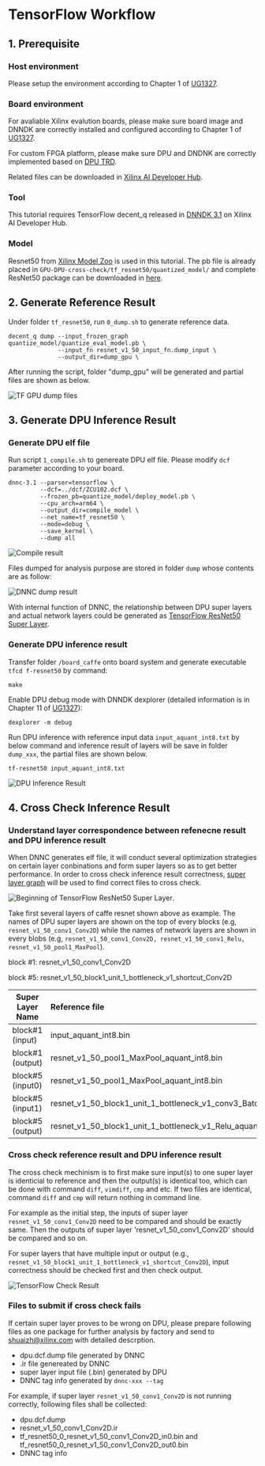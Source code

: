 # TensorFlow Workflow

## 1. Prerequisite 
### Host environment 

Please setup the environment according to Chapter 1 of [UG1327](https://www.xilinx.com/support/documentation/sw_manuals/ai_inference/v1_6/ug1327-dnndk-user-guide.pdf).

### Board environment

For avaliable Xilinx evalution boards, please make sure board image and DNNDK are correctly installed and configured according to Chapter 1 of [UG1327](https://www.xilinx.com/support/documentation/sw_manuals/ai_inference/v1_6/ug1327-dnndk-user-guide.pdf).

For custom FPGA platform, please make sure DPU and DNDNK are correctly implemented based on [DPU TRD](https://www.xilinx.com/member/forms/download/design-license-xef.html?filename=zcu102-dpu-trd-2019-1-190809.zip). 

Related files can be downloaded in [Xilinx AI Developer Hub](https://www.xilinx.com/products/design-tools/ai-inference/ai-developer-hub.html#edge).

### Tool

This tutorial requires TensorFlow decent_q released in [DNNDK 3.1](https://www.xilinx.com/member/forms/download/dnndk-eula-xef.html?filename=xilinx_dnndk_v3.1_190809.tar.gz) on Xilinx AI Developer Hub.

### Model

Resnet50 from [Xilinx Model Zoo](https://github.com/Xilinx/AI-Model-Zoo) is used in this tutorial. The pb file is already placed in `GPU-DPU-cross-check/tf_resnet50/quantized_model/` and complete ResNet50 package can be downloaded in [here](https://www.xilinx.com/bin/public/openDownload?filename=tf_resnet50_imagenet_224_224_6.97G.zip).

## 2. Generate Reference Result

Under folder `tf_resnet50`, run `0_dump.sh` to generate reference data.

```
decent_q dump --input_frozen_graph quantize_model/quantize_eval_model.pb \
              --input_fn resnet_v1_50_input_fn.dump_input \
              --output_dir=dump_gpu \
```

After running the script, folder "dump_gpu" will be generated and partial files are shown as below. 

![TF GPU dump files](https://github.com/shua1zhang/GPU-DPU-cross-check/blob/master/doc/pic/tf_GPU_dump.PNG)

## 3. Generate DPU Inference Result

### Generate DPU elf file
Run script `1_compile.sh` to genereate DPU elf file. Please modify `dcf` parameter according to your board.

```
dnnc-3.1 --parser=tensorflow \
         --dcf=../dcf/ZCU102.dcf \
         --frozen_pb=quantize_model/deploy_model.pb \
         --cpu_arch=arm64 \
         --output_dir=compile_model \
         --net_name=tf_resnet50 \
         --mode=debug \
         --save_kernel \
         --dump all
```

![Compile result](pic/tf_compile.PNG)


Files dumped for analysis purpose are stored in folder `dump` whose contents are as follow:


![DNNC dump result](pic/tf_dnnc_dump.PNG)


With internal function of DNNC, the relationship between DPU super layers and actual network layers could be generated as [TensorFlow ResNet50 Super Layer](../tf_resnet50/kernel_graph.jpg).


### Generate DPU inference result
Transfer folder `/board_caffe` onto board system and generate executable `tfcd f-resnet50` by command: 
```
make
``` 

Enable DPU debug mode with DNNDK dexplorer (detailed information is in Chapter 11 of [UG1327](https://www.xilinx.com/support/documentation/sw_manuals/ai_inference/v1_6/ug1327-dnndk-user-guide.pdf)):
```
dexplorer -m debug
```

Run DPU inference with reference input data `input_aquant_int8.txt` by below command and inference result of layers will be save in folder `dump_xxx`, the partial files are shown below. 
```
tf-resnet50 input_aquant_int8.txt
```
![DPU Inference Result](pic/tf_DPU_dump.PNG)

## 4. Cross Check Inference Result

### Understand layer correspondence between refenecne result and DPU inference result
When DNNC generates elf file, it will conduct several optimization strategies on certain layer conbinations and form super layers so as to get better performance. In order to cross check inference result correctness, [super layer graph](../tf_resnet50/kernel_graph.jpg) will be used to find correct files to cross check. 

![Beginning of TensorFlow ResNet50 Super Layer](pic/tf_super_layer_begin.PNG).

Take first several layers of caffe resnet shown above as example. The names of DPU super layers are shown on the top of every blocks (e.g, `resnet_v1_50_conv1_Conv2D`) while the names of network layers are shown in every blobs (e.g, `resnet_v1_50_conv1_Conv2D, resnet_v1_50_conv1_Relu, resnet_v1_50_pool1_MaxPool`). 


block #1: resnet_v1_50_conv1_Conv2D

block #5: resnet_v1_50_block1_unit_1_bottleneck_v1_shortcut_Conv2D


Super Layer Name| Reference file            | DPU file
----------------|:---------------------------|:------------
block#1 (input)   | input_aquant_int8.bin        | tf_resnet50_0_resnet_v1_50_conv1_Conv2D_in0.bin   
block#1 (output)  | resnet_v1_50_pool1_MaxPool_aquant_int8.bin | tf_resnet50_0_resnet_v1_50_conv1_Conv2D_out0.bin 
block#5 (input0)   | resnet_v1_50_pool1_MaxPool_aquant_int8.bin | tf_resnet50_0_resnet_v1_50_block1_unit_1_bottleneck_v1_shortcut_Conv2D_in0.bin
block#5 (input1)   | resnet_v1_50_block1_unit_1_bottleneck_v1_conv3_BatchNorm_FusedBatchNorm_add_aquant_int8.bin| tf_resnet50_0_resnet_v1_50_block1_unit_1_bottleneck_v1_shortcut_Conv2D_in1.bin
block#5 (output)  | resnet_v1_50_block1_unit_1_bottleneck_v1_Relu_aquant_int8.bin              | tf_resnet50_0_resnet_v1_50_block1_unit_1_bottleneck_v1_shortcut_Conv2D_out0.bin


### Cross check reference result and DPU inference result

The cross check mechinism is to first make sure input(s) to one super layer is identicial to reference and then the output(s) is identical too, which can be done with command `diff`, `vimdiff`, `cmp` and etc. If two files are identical, command `diff` and `cmp` will return nothing in command line. 

For example as the initial step, the inputs of super layer `resnet_v1_50_conv1_Conv2D` need to be compared and should be exactly same. Then the outputs of super layer 'resnet_v1_50_conv1_Conv2D' should be compared and so on. 

For super layers that have multiple input or output (e.g., `resnet_v1_50_block1_unit_1_bottleneck_v1_shortcut_Conv2D`), input correctness should be checked first and then check output. 

![TensorFlow Check Result](pic/tf_check_begin.PNG)


### Files to submit if cross check fails

If certain super layer proves to be wrong on DPU, please prepare following files as one package for further analysis by factory and send to shuaizh@xilinx.com with detailed descrption.  

- dpu.dcf.dump file generated by DNNC
- .ir file genereated by DNNC
- super layer input file (.bin) generated by DPU 
- DNNC tag info generated by `dnnc-xxx --tag`


For example, if super layer `resnet_v1_50_conv1_Conv2D` is not running correctly, following files shall be collected: 

- dpu.dcf.dump
- resnet_v1_50_conv1_Conv2D.ir
- tf_resnet50_0_resnet_v1_50_conv1_Conv2D_in0.bin and tf_resnet50_0_resnet_v1_50_conv1_Conv2D_out0.bin
- DNNC tag info 
